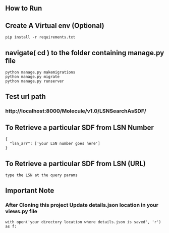 ## How to Run
## Create A Virtual env (Optional)

~~~
pip install -r requirements.txt
~~~

## navigate( cd ) to the folder containing manage.py file
~~~ 
python manage.py makemigrations
python manage.py migrate
python manage.py runserver
~~~
## Test url path
### http://localhost:8000/Molecule/v1.0/LSNSearchAsSDF/

## To Retrieve a particular SDF from LSN Number
~~~
{
  "lsn_arr": ['your LSN number goes here']
}
~~~  

## To Retrieve a particular SDF from LSN (URL)
~~~
type the LSN at the query params
~~~
## Important Note 
### After Cloning this project Update details.json location in your views.py file 
~~~
with open('your directory location where details.json is saved', 'r') as f:
~~~
